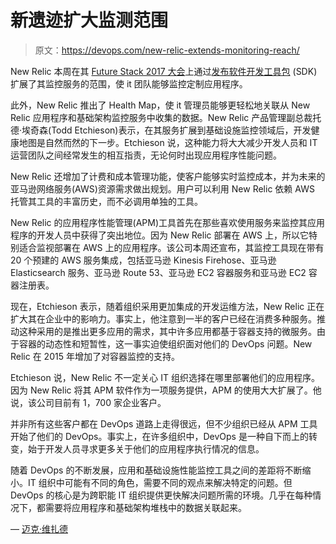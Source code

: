 # 新遗迹扩大监测范围

> 原文：<https://devops.com/new-relic-extends-monitoring-reach/>

New Relic 本周在其 [Future Stack 2017 大会](https://www.futurestack.com/)上通过[发布软件开发工具包](https://newrelic.com/press-release/20170524) (SDK)扩展了其监控服务的范围，使 it 团队能够监控定制应用程序。

此外，New Relic 推出了 Health Map，使 it 管理员能够更轻松地关联从 New Relic 应用程序和基础架构监控服务中收集的数据。New Relic 产品管理副总裁托德·埃奇森(Todd Etchieson)表示，在其服务扩展到基础设施监控领域后，开发健康地图是自然而然的下一步。Etchieson 说，这种能力将大大减少开发人员和 IT 运营团队之间经常发生的相互指责，无论何时出现应用程序性能问题。

New Relic 还增加了计费和成本管理功能，使客户能够实时监控成本，并为未来的亚马逊网络服务(AWS)资源需求做出规划。用户可以利用 New Relic 依赖 AWS 托管其工具的丰富历史，而不必调用单独的工具。

New Relic 的应用程序性能管理(APM)工具首先在那些喜欢使用服务来监控其应用程序的开发人员中获得了突出地位。因为 New Relic 部署在 AWS 上，所以它特别适合监视部署在 AWS 上的应用程序。该公司本周还宣布，其监控工具现在带有 20 个预建的 AWS 服务集成，包括亚马逊 Kinesis Firehose、亚马逊 Elasticsearch 服务、亚马逊 Route 53、亚马逊 EC2 容器服务和亚马逊 EC2 容器注册表。

现在，Etchieson 表示，随着组织采用更加集成的开发运维方法，New Relic 正在扩大其在企业中的影响力。事实上，他注意到一半的客户已经在消费多种服务。推动这种采用的是推出更多应用的需求，其中许多应用都基于容器支持的微服务。由于容器的动态性和短暂性，这一事实迫使组织面对他们的 DevOps 问题。New Relic 在 2015 年增加了对容器监控的支持。

Etchieson 说，New Relic 不一定关心 IT 组织选择在哪里部署他们的应用程序。因为 New Relic 将其 APM 软件作为一项服务提供，APM 的使用大大扩展了。他说，该公司目前有 1，700 家企业客户。

并非所有这些客户都在 DevOps 道路上走得很远，但不少组织已经从 APM 工具开始了他们的 DevOps。事实上，在许多组织中，DevOps 是一种自下而上的转变，始于开发人员寻求更多关于他们的应用程序执行情况的信息。

随着 DevOps 的不断发展，应用和基础设施性能监控工具之间的差距将不断缩小。IT 组织中可能有不同的角色，需要不同的观点来解决特定的问题。但 DevOps 的核心是为跨职能 IT 组织提供更快解决问题所需的环境。几乎在每种情况下，都需要将应用程序和基础架构堆栈中的数据关联起来。

— [迈克·维扎德](https://devops.com/author/mike-vizard/)